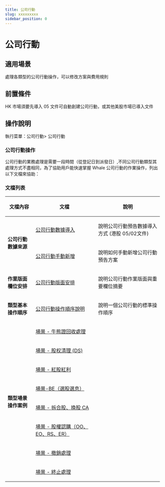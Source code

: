 ```yaml
---
title: 公司行動
slug: xxxxxxxxx
sidebar_position: 0
---
```



# 公司行動

## 適用場景

處理各類型的公司行動操作，可以修改方案與費用規則

## 前置條件

HK 市場須要先導入 05 文件可自動創建公司行動，或其他美股市場已導入文件

## 操作說明

執行菜單：公司行動&gt; 公司行動

### 公司行動操作

公司行動的業務處理是需要一段時間（從登記日到派發日）,不同公司行動類型其處理方式不盡相同，為了協助用戶能快速掌握 Whale 公司行動的作業操作，列出以下文檔來協助：

### 文檔列表

<table header_row="1">
<colgroup>
<col width="157"/>
<col width="350"/>
<col width="371"/>
</colgroup>
<thead>
<tr>
<th><p>文檔內容</p></th><th><p>文檔</p></th><th><p>說明</p></th></tr>
</thead>
<tbody>
<tr>
<td rowspan="2"><p><strong>公司行動數據來源</strong></p></td><td><p><a href="/Yg5Dwtk30isnqBkNmbscxSK4nme">公司行動數據導入</a> </p></td><td><p>說明公司行動預告數據導入方式 (港股 05/02文件)</p></td></tr>
<tr>
<td><p><a href="/PjI5wER20ic3VDkLX6ccjqv3nAh">公司行動手動新增</a> </p></td><td><p>說明如何手動新增公司行動預告方案</p></td></tr>
<tr>
<td><p><strong>作業版面欄位安排</strong></p></td><td><p><a href="/KnNFw9Wx5i70pIkVPPPcHUGynDh">公司行動版面安排</a> </p></td><td><p>說明公司行動作業版面與重要欄位摘要</p></td></tr>
<tr>
<td><p><strong>類型基本操作順序</strong></p></td><td><p><a href="/KayawFlkwim5vWkrePgcs7n4n6b">公司行動操作順序說明</a> </p></td><td><p>說明一個公司行動的標準操作順序</p></td></tr>
<tr>
<td rowspan="8"><p><strong>類型場景操作案例</strong></p></td><td><p><a href="/Jo0aw17Meiih1RkxxnVcRLmjnpf">場景 - 牛熊證回收處理</a> </p></td><td></td></tr>
<tr>
<td><p><a href="/EBhJwi7B3iK621kqa8LclF5Nnsc">場景 - 股权清理 (DS)</a> </p></td><td></td></tr>
<tr>
<td><p><a href="/VkDUwdaYkicQvQkg2wFcdIzlnkw">場景 - 紅股紅利</a> </p></td><td></td></tr>
<tr>
<td><p><a href="/IqGFwbDgIihU8VkIXMfcveK8nRg">場景-BE（選股選息）</a> </p></td><td></td></tr>
<tr>
<td><p><a href="/S2low898GirK4jk39wacQ2p0nNg">場景 - 拆合股、换股 CA</a> </p></td><td></td></tr>
<tr>
<td><p><a href="/AfizwptfriDumhkqPwbcW0rknhc">場景 - 股權認購（OO、EO、RS、ER）</a> </p></td><td></td></tr>
<tr>
<td><p><a href="/YIo1wfqami1f5bkSZ6wcz3w2ndf">場景 - 撤銷處理</a> </p></td><td></td></tr>
<tr>
<td><p><a href="/SmQ8wH0Pci8rTRkfdJ9cDs3PnAe">場景 - 終止處理</a> </p></td><td></td></tr>
</tbody>
</table>

